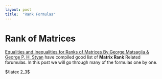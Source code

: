 ```yaml
---
layout: post
title:  "Rank Formulas"
---
```


# Rank of Matrices

[Equalities and Inequalities for Ranks of Matrices By George Matsaglia & George P. H. Styan](https://www.tandfonline.com/doi/abs/10.1080/03081087408817070) have compiled good list of **Matrix Rank** Related forumulas. In this post we will go through many of the formulas one by one.

$\latex 2_3$


